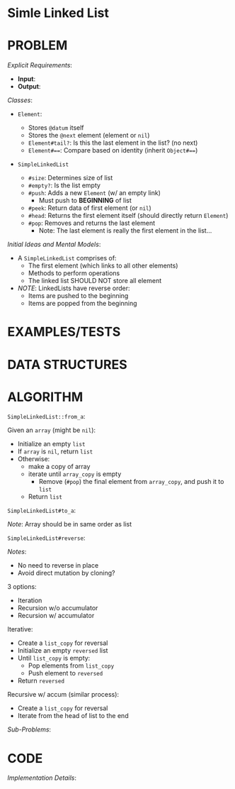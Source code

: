 # Simle Linked List

# PROBLEM

*Explicit Requirements*:
- **Input**: 
- **Output**:

*Classes*:

- `Element`:
  - Stores `@datum` itself
  - Stores the `@next` element (element or `nil`)
  - `Element#tail?`: Is this the last element in the list? (no next)
  - `Element#==`: Compare based on identity (inherit `Object#==`)

- `SimpleLinkedList`
  - `#size`: Determines size of list
  - `#empty?`: Is the list empty
  - `#push`: Adds a new `Element` (w/ an empty link)
    - Must push to **BEGINNING** of list
  - `#peek`: Return data of first element (or `nil`)
  - `#head`: Returns the first element itself (should directly return `Element`)
  - `#pop`: Removes and returns the last element
    - Note: The last element is really the first element in the list...

*Initial Ideas and Mental Models*:

- A `SimpleLinkedList` comprises of:
  - The first element (which links to all other elements)
  - Methods to perform operations
  - The linked list SHOULD NOT store all element
- *NOTE*: LinkedLists have reverse order:
  - Items are pushed to the beginning
  - Items are popped from the beginning

# EXAMPLES/TESTS



# DATA STRUCTURES



# ALGORITHM

`SimpleLinkedList::from_a`:

Given an `array` (might be `nil`):
- Initialize an empty `list`
- If `array` is `nil`, return `list`
- Otherwise:
  - make a copy of array
  - iterate until `array_copy` is empty
    - Remove (`#pop`) the final element from `array_copy`, and push it to `list`
  - Return `list`

`SimpleLinkedList#to_a`:

*Note*: Array should be in same order as list

`SimpleLinkedList#reverse`:

*Notes*:
- No need to reverse in place
- Avoid direct mutation by cloning?

3 options:
- Iteration
- Recursion w/o accumulator
- Recursion w/ accumulator

Iterative:
- Create a `list_copy` for reversal
- Initialize an empty `reversed` list
- Until `list_copy` is empty:
  - Pop elements from `list_copy`
  - Push element to `reversed`
- Return `reversed`

Recursive w/ accum (similar process):
- Create a `list_copy` for reversal
- Iterate from the head of list to the end

*Sub-Problems*:




# CODE

*Implementation Details*: